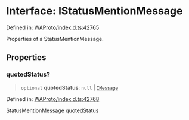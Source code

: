 # Interface: IStatusMentionMessage

Defined in: [WAProto/index.d.ts:42765](https://github.com/Fokusdotid/bail/blob/8a30cf93a8ac726f06d1ad6578695812a8253e53/WAProto/index.d.ts#L42765)

Properties of a StatusMentionMessage.

## Properties

### quotedStatus?

> `optional` **quotedStatus**: `null` \| [`IMessage`](IMessage.md)

Defined in: [WAProto/index.d.ts:42768](https://github.com/Fokusdotid/bail/blob/8a30cf93a8ac726f06d1ad6578695812a8253e53/WAProto/index.d.ts#L42768)

StatusMentionMessage quotedStatus
